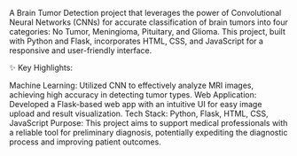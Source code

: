 A Brain Tumor Detection project that leverages the power of Convolutional Neural Networks (CNNs) for accurate classification of brain tumors into four categories: No Tumor, Meningioma, Pituitary, and Glioma. This project, built with Python and Flask, incorporates HTML, CSS, and JavaScript for a responsive and user-friendly interface.

✨ Key Highlights:

Machine Learning: Utilized CNN to effectively analyze MRI images, achieving high accuracy in detecting tumor types.
Web Application: Developed a Flask-based web app with an intuitive UI for easy image upload and result visualization.
Tech Stack: Python, Flask, HTML, CSS, JavaScript
Purpose: This project aims to support medical professionals with a reliable tool for preliminary diagnosis, potentially expediting the diagnostic process and improving patient outcomes.
